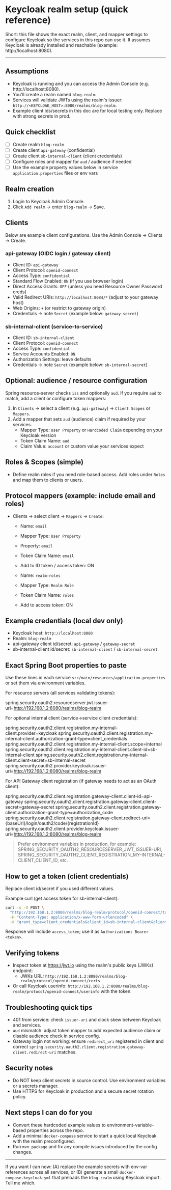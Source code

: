 # Keycloak realm setup (quick reference)

Short: this file shows the exact realm, client, and mapper settings to configure Keycloak so the services in this repo can use it. It assumes Keycloak is already installed and reachable (example: http://localhost:8080).

---

## Assumptions
- Keycloak is running and you can access the Admin Console (e.g. http://localhost:8080).
- You'll create a realm named `blog-realm`.
- Services will validate JWTs using the realm's issuer: `http://<KEYCLOAK_HOST>:8080/realms/blog-realm`.
- Example client ids/secrets in this doc are for local testing only. Replace with strong secrets in prod.

## Quick checklist
- [ ] Create realm `blog-realm`
- [ ] Create client `api-gateway` (confidential)
- [ ] Create client `sb-internal-client` (client credentials)
- [ ] Configure roles and mapper for `aud` / audience if needed
- [ ] Use the example property values below in service `application.properties` files or env vars

## Realm creation
1. Login to Keycloak Admin Console.
2. Click `Add realm` → enter `blog-realm` → Save.

## Clients
Below are example client configurations. Use the Admin Console → Clients → Create.

### api-gateway (OIDC login / gateway client)
- Client ID: `api-gateway`
- Client Protocol: `openid-connect`
- Access Type: `confidential`
- Standard Flow Enabled: `ON` (if you use browser login)
- Direct Access Grants: `OFF` (unless you need Resource Owner Password creds)
- Valid Redirect URIs: `http://localhost:8084/*` (adjust to your gateway host)
- Web Origins: `+` (or restrict to gateway origin)
- Credentials → note `Secret` (example below: `gateway-secret`)

### sb-internal-client (service-to-service)
- Client ID: `sb-internal-client`
- Client Protocol: `openid-connect`
- Access Type: `confidential`
- Service Accounts Enabled: `ON`
- Authorization Settings: leave defaults
- Credentials → note `Secret` (example below: `sb-internal-secret`)

## Optional: audience / resource configuration
Spring resource-server checks `iss` and optionally `aud`. If you require `aud` to match, add a client or configure token mappers:
1. In `Clients` → select a client (e.g. `api-gateway`) → `Client Scopes` or `Mappers`.
2. Add a mapper that sets `aud` (audience) claim if required by your services.
   - Mapper Type: `User Property` or `Hardcoded Claim` depending on your Keycloak version
   - Token Claim Name: `aud`
   - Claim Value: `account` or custom value your services expect

## Roles & Scopes (simple)
- Define realm roles if you need role-based access. Add roles under `Roles` and map them to clients or users.

## Protocol mappers (example: include email and roles)
- Clients → select client → `Mappers` → `Create`:
  - Name: `email`
  - Mapper Type: `User Property`
  - Property: `email`
  - Token Claim Name: `email`
  - Add to ID token / access token: ON

  - Name: `realm-roles`
  - Mapper Type: `Realm Role`
  - Token Claim Name: `roles`
  - Add to access token: ON

## Example credentials (local dev only)
- Keycloak host: `http://localhost:8080`
- Realm: `blog-realm`
- api-gateway client id/secret: `api-gateway` / `gateway-secret`
- sb-internal-client id/secret: `sb-internal-client` / `sb-internal-secret`

## Exact Spring Boot properties to paste
Use these lines in each service `src/main/resources/application.properties` or set them via environment variables.

For resource servers (all services validating tokens):

spring.security.oauth2.resourceserver.jwt.issuer-uri=http://192.168.1.2:8080/realms/blog-realm

For optional internal client (service→service client credentials):

spring.security.oauth2.client.registration.my-internal-client.provider=keycloak
spring.security.oauth2.client.registration.my-internal-client.authorization-grant-type=client_credentials
spring.security.oauth2.client.registration.my-internal-client.scope=internal
spring.security.oauth2.client.registration.my-internal-client.client-id=sb-internal-client
spring.security.oauth2.client.registration.my-internal-client.client-secret=sb-internal-secret
spring.security.oauth2.provider.keycloak.issuer-uri=http://192.168.1.2:8080/realms/blog-realm

For API Gateway client registration (if gateway needs to act as an OAuth client):

spring.security.oauth2.client.registration.gateway-client.client-id=api-gateway
spring.security.oauth2.client.registration.gateway-client.client-secret=gateway-secret
spring.security.oauth2.client.registration.gateway-client.authorization-grant-type=authorization_code
spring.security.oauth2.client.registration.gateway-client.redirect-uri={baseUrl}/login/oauth2/code/{registrationId}
spring.security.oauth2.client.provider.keycloak.issuer-uri=http://192.168.1.2:8080/realms/blog-realm

> Prefer environment variables in production, for example:
> SPRING_SECURITY_OAUTH2_RESOURCESERVER_JWT_ISSUER-URI, SPRING_SECURITY_OAUTH2_CLIENT_REGISTRATION_MY-INTERNAL-CLIENT_CLIENT_ID, etc.

## How to get a token (client credentials)
Replace client id/secret if you used different values.

Example curl (get access token for sb-internal-client):

```bash
curl -s -X POST \
  "http://192.168.1.2:8080/realms/blog-realm/protocol/openid-connect/token" \
  -H "Content-Type: application/x-www-form-urlencoded" \
  -d "grant_type=client_credentials&client_id=sb-internal-client&client_secret=sb-internal-secret"
```

Response will include `access_token`; use it as `Authorization: Bearer <token>`.

## Verifying tokens
- Inspect token at https://jwt.io using the realm's public keys (JWKs) endpoint:
  - JWKs URL: `http://192.168.1.2:8080/realms/blog-realm/protocol/openid-connect/certs`
- Or call Keycloak userinfo: `http://192.168.1.2:8080/realms/blog-realm/protocol/openid-connect/userinfo` with the token.

## Troubleshooting quick tips
- 401 from service: check `issuer-uri` and clock skew between Keycloak and services.
- `aud` mismatch: adjust token mapper to add expected audience claim or disable audience check in service config.
- Gateway login not working: ensure `redirect_uri` registered in client and correct `spring.security.oauth2.client.registration.gateway-client.redirect-uri` matches.

## Security notes
- Do NOT keep client secrets in source control. Use environment variables or a secrets manager.
- Use HTTPS for Keycloak in production and a secure secret rotation policy.

## Next steps I can do for you
- Convert these hardcoded example values to environment-variable-based properties across the repo.
- Add a minimal `docker-compose` service to start a quick local Keycloak with the realm preconfigured.
- Run `mvn package` and fix any compile issues introduced by the config changes.

---

If you want I can now: (A) replace the example secrets with env-var references across all services, or (B) generate a small `docker-compose.keycloak.yml` that preloads the `blog-realm` using Keycloak import. Tell me which. 
